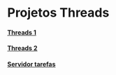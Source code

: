 # Projetos Threads

#### [Threads 1](./Threads/README.md)

#### [Threads 2](./Threads2/README.md)

#### [Servidor tarefas](./servidor-tarefas/README.md)